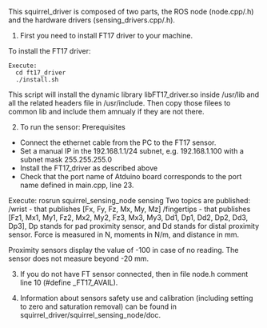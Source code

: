 This squirrel_driver is composed of two parts, the ROS node (node.cpp/.h) and the hardware drivers (sensing_drivers.cpp/.h). 

1. First you need to install FT17 driver to your machine.
    
  To install the FT17 driver:

    Execute:
      cd ft17_driver
      ./install.sh

 This script will install the dynamic library libFT17_driver.so inside /usr/lib and all the related headers file in /usr/include. Then copy those filees to common lib and include them amnualy if they are not there.

2. To run the sensor: 
  Prerequisites
- Connect the ethernet cable from the PC to the FT17 sensor.
- Set a manual IP in the 192.168.1.1/24 subnet, e.g. 192.168.1.100 with a subnet mask 255.255.255.0
- Install the FT17_driver as described above
- Check that the port name of Atduino board corresponds to the port name defined in main.cpp, line 23.

Execute:
  rosrun squirrel_sensing_node sensing
  Two topics are published:
    /wrist  - that publishes [Fx, Fy, Fz, Mx, My, Mz]
    /fingertips - that publishes [Fz1, Mx1, My1, Fz2, Mx2, My2, Fz3, Mx3, My3, Dd1, Dp1, Dd2, Dp2, Dd3, Dp3], Dp stands for pad proximity sensor, and Dd stands for distal proximity sensor. Force is measured in N, moments in N/m, and distance in mm.

Proximity sensors display the value of -100 in case of no reading. The sensor does not measure beyond -20 mm. 

3. If you do not have FT sensor connected, then in file node.h comment line 10 (#define _FT17_AVAIL).
   
4. Information about sensors safety use and calibration (including setting to zero and saturation removal) can be found in squirrel_driver/squirrel_sensing_node/doc.
    

